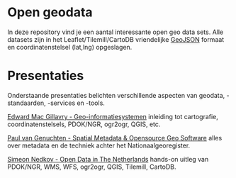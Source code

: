 Open geodata
============

In deze repository vind je een aantal interessante open geo data sets. Alle datasets zijn in het Leaflet/Tilemill/CartoDB vriendelijke [GeoJSON](http://www.geojson.org/geojson-spec.html#examples) formaat en coordinatenstelsel (lat,lng) opgeslagen.


Presentaties
============
Onderstaande presentaties belichten verschillende aspecten van geodata, -standaarden, -services en -tools.

[Edward Mac Gillavry - Geo-informatiesystemen](http://www.slideshare.net/webmapper/geoinformatiesystemen-theorie-en-visualisatie) inleiding tot cartografie, coordinatenstelsels, PDOK/NGR, ogr2ogr, QGIS, etc.

[Paul van Genuchten - Spatial Metadata & Opensource Geo Software](http://www.slideshare.net/pvangenuchten/metadata-open-source-osgeonl-dag-2012) alles over metadata en de techniek achter het Nationaalgeoregister.

[Simeon Nedkov - Open Data in The Netherlands](https://speakerdeck.com/ndkv/open-geo-data-in-the-netherlands-and-beyond) hands-on uitleg van PDOK/NGR, WMS, WFS, ogr2ogr, QGIS, Tilemill, CartoDB.
